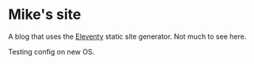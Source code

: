 # Mike's site

A blog that uses the [Eleventy](https://github.com/11ty/eleventy) static site generator. Not much to see here.

Testing config on new OS.
